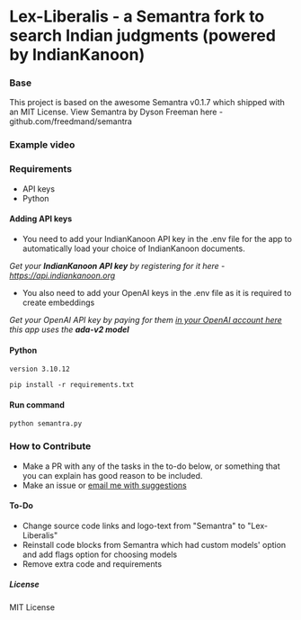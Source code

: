 # Lex-Liberalis - a Semantra fork to search Indian judgments (powered by IndianKanoon)

### Base 

This project is based on the awesome Semantra v0.1.7 which shipped with an MIT License. View Semantra by Dyson Freeman here - github.com/freedmand/semantra

### Example video



### Requirements

- API keys
- Python

#### Adding API keys

- You need to add your IndianKanoon API key in the .env file for the app to automatically load your choice of IndianKanoon documents.

*Get your **IndianKanoon API key** by registering for it here - https://api.indiankanoon.org*

- You also need to add your OpenAI keys in the .env file as it is required to create embeddings

*Get your OpenAI API key by paying for them [in your OpenAI account here](https://platform.openai.com/api-keys) this app uses the **ada-v2 model***

#### Python

`version 3.10.12`

`pip install -r requirements.txt`

#### Run command

`python semantra.py`


### How to Contribute

- Make a PR with any of the tasks in the to-do below, or something that you can explain has good reason to be included.
- Make an issue or [email me with suggestions](sankalpsrv.in)

#### To-Do 

- Change source code links and logo-text from "Semantra" to "Lex-Liberalis"
- Reinstall code blocks from Semantra which had custom models' option and add flags option for choosing models
- Remove extra code and requirements

##### License

MIT License